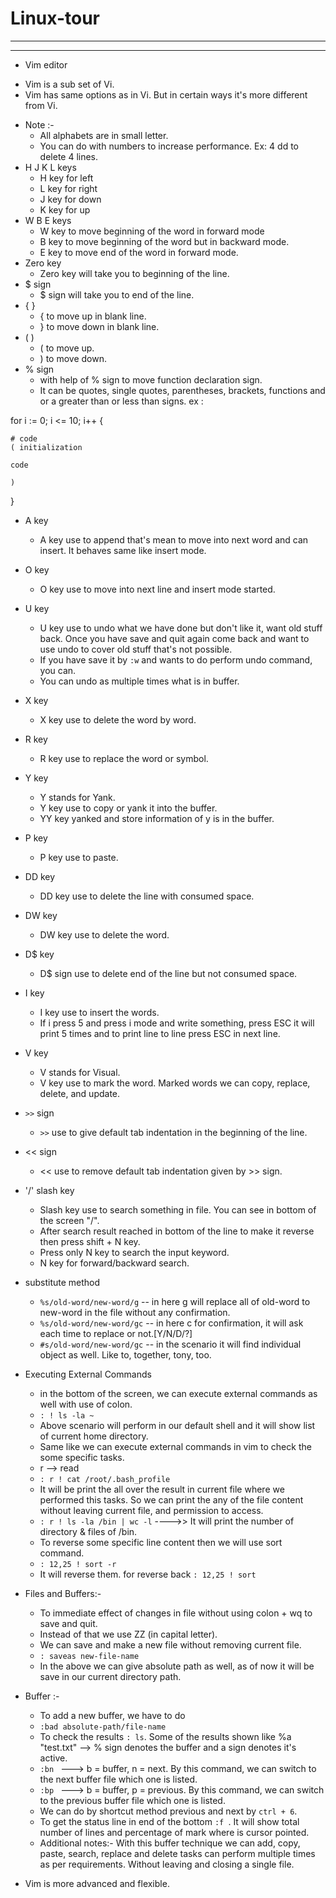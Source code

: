 # Linux-tour
----------------------------------------------------------------------------------------------------
****************************************************************************************************
- Vim editor
 * Vim is a sub set of Vi.
 * Vim has same options as in Vi. But in certain ways it's more different from Vi.
- Note :- 
  * All alphabets are in small letter.
  * You can do with numbers to increase performance. Ex: 4 dd to delete 4 lines.
- H J K L keys
  * H key for left 
  * L key for right
  * J key for down
  * K key for up
- W B E keys
  * W key to move beginning of the word in forward mode
  * B key to move beginning of the word but in backward mode.
  * E key to move end of the word in forward mode.
- Zero key
  * Zero key will take you to beginning of the line.
- $ sign
  * $ sign will take you to end of the line.
- { }
  * { to move up in blank line.
  * } to move down in blank line.
- ( ) 
  * ( to move up.
  * ) to move down.
- % sign 
  * with help of % sign to move function declaration sign.
  * It can be quotes, single quotes, parentheses, brackets, functions and or a greater than or less than signs. 
ex : 

for i := 0; i <= 10; i++ {

	# code
	( initialization 

	code

	)	

}

- A key
  * A key use to append that's mean to move into next word and can insert. It behaves same like insert mode.
- O key
  * O key use to move into next line and insert mode started.

- U key
  * U key use to undo what we have done but don't like it, want old stuff back. Once you have save and quit again come back and want to use undo to cover old stuff that's not possible.
  * If you have save it by `:w` and wants to do perform undo command, you can.
  * You can undo as multiple times what is in buffer.
- X key
  * X key use to delete the word by word.
- R key
  * R key use to replace the word or symbol.
- Y key
  * Y stands for Yank.
  * Y key use to copy or yank it into the buffer.
  * YY key yanked and store information of y is in the buffer.
- P key
  * P key use to paste.
- DD key
  * DD key use to delete the line with consumed space.
- DW key
  * DW key use to delete the word.
- D$ key
  * D$ sign use to delete end of the line but not consumed space.
- I key
  * I key use to insert the words.
  * If i press 5 and press i mode and write something, press ESC it will print 5 times and to print line to line press ESC in next line.
- V key
  * V stands for Visual.
  * V key use to mark the word. Marked words we can copy, replace, delete, and update.
- `>>` sign
  * `>>` use to give default tab indentation in the beginning of the line.
- << sign
  * << use to remove default tab indentation given by >> sign.
- '/' slash key
  * Slash key use to search something in file. You can see in bottom of the screen "/".
  * After search result reached in bottom of the line to make it reverse then press shift + N key.
  * Press only N key to search the input keyword.
  * N key for forward/backward search.
- substitute method
  * `%s/old-word/new-word/g`  -- in here g will replace all of old-word to new-word in the file without any confirmation.
  * `%s/old-word/new-word/gc` -- in here c for confirmation, it will ask each time to replace or not.[Y/N/D/?]
  * `#s/old-word/new-word/gc` -- in the scenario it will find individual object as well. Like to, together, tony, too.

- Executing External Commands
  * in the bottom of the screen, we can execute external commands as well with use of colon. 
  * `: ! ls -la ~`
  * Above scenario will perform in our default shell and it will show list of current home directory.
  * Same like we can execute external commands in vim to check the some specific tasks.
  * r --> read
  * `: r ! cat /root/.bash_profile`
  * It will be print the all over the result in current file where we performed this tasks. So we can print the any of the file content without leaving current file, and permission to access.
  * `: r ! ls -la /bin | wc -l`   ---->> It will print the number of directory & files of /bin.
  * To reverse some specific line content then we will use sort command.
  * `: 12,25 ! sort -r`
  * It will reverse them. for reverse back `: 12,25 ! sort`

- Files and Buffers:-
  * To immediate effect of changes in file without using colon + wq to save and quit.
  * Instead of that we use ZZ (in capital letter).
  * We can save and make a new file without removing current file.
  * `: saveas new-file-name`
  * In the above we can give absolute path as well, as of now it will be save in our current directory path.
 - Buffer :-
   * To add a new buffer, we have to do
   * `:bad absolute-path/file-name`
   * To check the results `: ls`. Some of the results shown like %a "test.txt" --> % sign denotes the buffer and a sign denotes it's active.
   * `:bn ` ---> b = buffer, n = next. By this command, we can switch to the next buffer file which one is listed.
   * `:bp ` ---> b = buffer, p = previous. By this command, we can switch to the previous buffer file which one is listed.
   * We can do by shortcut method previous and next by `ctrl + 6`.
   * To get the status line in end of the bottom `:f `. It will show total number of lines and percentage of mark where is cursor pointed.
   * Additional notes:- With this buffer technique we can add, copy, paste, search, replace and delete tasks can perform multiple times as per requirements. Without leaving and closing a single file.
  * Vim is more advanced and flexible.



